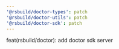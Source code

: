 ```yaml
---
'@rsbuild/doctor-types': patch
'@rsbuild/doctor-utils': patch
'@rsbuild/doctor-sdk': patch
---
```


feat(rsbuild/doctor): add doctor sdk server
